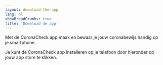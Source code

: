 ```yaml
---
layout: download-the-app
lang: nl
showBreadCrumbs: true
title: 'Download de app'
---
```

Met de CoronaCheck app maak en bewaar je jouw coronabewijs handig op je smartphone.

Je kunt de CoronaCheck app installeren op je telefoon door hieronder op jouw app store te klikken.
